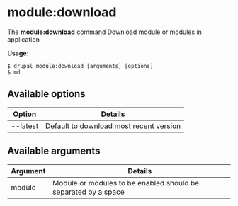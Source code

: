 # module:download
The **module:download** command Download module or modules in application

**Usage:**
```
$ drupal module:download [arguments] [options] 
$ md  
```

## Available options
Option | Details
-------|-------------
--latest | Default to download most recent version

## Available arguments
Argument | Details
---------|-------------
module | Module or modules to be enabled should be separated by a space
